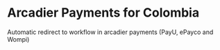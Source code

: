 # Arcadier Payments for Colombia
Automatic redirect to workflow in arcadier payments (PayU, ePayco and Wompi)
